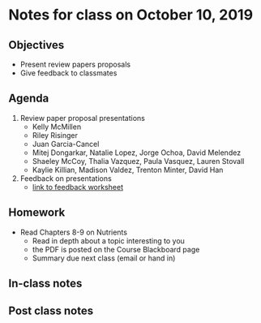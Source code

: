 # Notes for class on October 10, 2019

## Objectives
* Present review papers proposals
* Give feedback to classmates

## Agenda
1. Review paper proposal presentations
	- Kelly McMillen
	- Riley Risinger
	- Juan Garcia-Cancel
	- Mitej Dongarkar, Natalie Lopez, Jorge Ochoa, David Melendez
	- Shaeley McCoy, Thalia Vazquez, Paula Vasquez, Lauren Stovall
	- Kaylie Killian, Madison Valdez, Trenton Minter, David Han
2. Feedback on presentations
	- [link to feedback worksheet](../Review_proposals/feedback/proposal_feedback_worksheet_Oct10.pdf)

## Homework
* Read Chapters 8-9 on Nutrients
	- Read in depth about a topic interesting to you
	- the PDF is posted on the Course Blackboard page
	- Summary due next class (email or hand in)

## In-class notes

## Post class notes